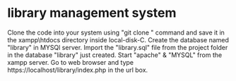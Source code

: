 # library management system
Clone the code into your system using "git clone <link of the repo>" command and save it in the xampp\htdocs directory inside local-disk-C.
Create the database named "library" in MYSQl server.
Import the "library.sql" file from the project folder in the database "library" just created.
Start "apache" & "MYSQL" from the xampp server.
Go to web browser and type https://localhost/library/index.php in the url box.
